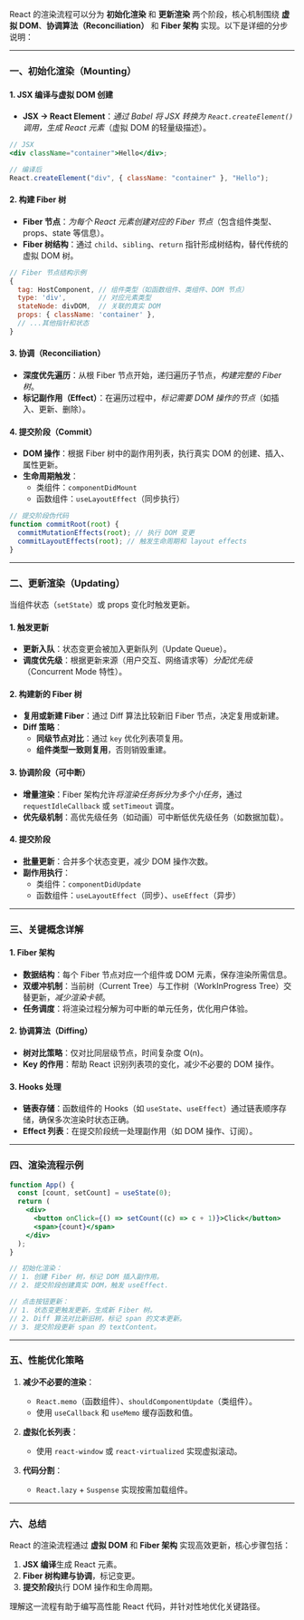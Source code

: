 React 的渲染流程可以分为 **初始化渲染** 和 **更新渲染** 两个阶段，核心机制围绕 **虚拟 DOM**、**协调算法（Reconciliation）** 和 **Fiber 架构** 实现。以下是详细的分步说明：

---

### 一、初始化渲染（Mounting）

#### 1. JSX 编译与虚拟 DOM 创建

- **JSX → React Element**：*通过 Babel 将 JSX 转换为 `React.createElement()` 调用，生成 React 元素*（虚拟 DOM 的轻量级描述）。

```jsx
// JSX
<div className="container">Hello</div>;

// 编译后
React.createElement("div", { className: "container" }, "Hello");
```

#### 2. 构建 Fiber 树

- **Fiber 节点**：*为每个 React 元素创建对应的 Fiber 节点*（包含组件类型、props、state 等信息）。
- **Fiber 树结构**：通过 `child`、`sibling`、`return` 指针形成树结构，替代传统的虚拟 DOM 树。

```javascript
// Fiber 节点结构示例
{
  tag: HostComponent, // 组件类型（如函数组件、类组件、DOM 节点）
  type: 'div',        // 对应元素类型
  stateNode: divDOM,  // 关联的真实 DOM
  props: { className: 'container' },
  // ...其他指针和状态
}
```

#### 3. 协调（Reconciliation）

- **深度优先遍历**：从根 Fiber 节点开始，递归遍历子节点，*构建完整的 Fiber 树*。
- **标记副作用（Effect）**：在遍历过程中，*标记需要 DOM 操作的节点*（如插入、更新、删除）。

#### 4. 提交阶段（Commit）

- **DOM 操作**：根据 Fiber 树中的副作用列表，执行真实 DOM 的创建、插入、属性更新。
- **生命周期触发**：
  - 类组件：`componentDidMount`
  - 函数组件：`useLayoutEffect`（同步执行）

```javascript
// 提交阶段伪代码
function commitRoot(root) {
  commitMutationEffects(root); // 执行 DOM 变更
  commitLayoutEffects(root); // 触发生命周期和 layout effects
}
```

---

### 二、更新渲染（Updating）

当组件状态（`setState`）或 props 变化时触发更新。

#### 1. 触发更新

- **更新入队**：状态变更会被加入更新队列（Update Queue）。
- **调度优先级**：根据更新来源（用户交互、网络请求等）*分配优先级*（Concurrent Mode 特性）。

#### 2. 构建新的 Fiber 树

- **复用或新建 Fiber**：通过 Diff 算法比较新旧 Fiber 节点，决定复用或新建。
- **Diff 策略**：
  - **同级节点对比**：通过 `key` 优化列表项复用。
  - **组件类型一致则复用**，否则销毁重建。

#### 3. 协调阶段（可中断）

- **增量渲染**：Fiber 架构允许*将渲染任务拆分为多个小任务*，通过 `requestIdleCallback` 或 `setTimeout` 调度。
- **优先级机制**：高优先级任务（如动画）可中断低优先级任务（如数据加载）。

#### 4. 提交阶段

- **批量更新**：合并多个状态变更，减少 DOM 操作次数。
- **副作用执行**：
  - 类组件：`componentDidUpdate`
  - 函数组件：`useLayoutEffect`（同步）、`useEffect`（异步）

---

### 三、关键概念详解

#### 1. Fiber 架构

- **数据结构**：每个 Fiber 节点对应一个组件或 DOM 元素，保存渲染所需信息。
- **双缓冲机制**：当前树（Current Tree）与工作树（WorkInProgress Tree）交替更新，*减少渲染卡顿*。
- **任务调度**：将渲染过程分解为可中断的单元任务，优化用户体验。

#### 2. 协调算法（Diffing）

- **树对比策略**：仅对比同层级节点，时间复杂度 O(n)。
- **Key 的作用**：帮助 React 识别列表项的变化，减少不必要的 DOM 操作。

#### 3. Hooks 处理

- **链表存储**：函数组件的 Hooks（如 `useState`、`useEffect`）通过链表顺序存储，确保多次渲染时状态正确。
- **Effect 列表**：在提交阶段统一处理副作用（如 DOM 操作、订阅）。

---

### 四、渲染流程示例

```jsx
function App() {
  const [count, setCount] = useState(0);
  return (
    <div>
      <button onClick={() => setCount((c) => c + 1)}>Click</button>
      <span>{count}</span>
    </div>
  );
}

// 初始化渲染：
// 1. 创建 Fiber 树，标记 DOM 插入副作用。
// 2. 提交阶段创建真实 DOM，触发 useEffect.

// 点击按钮更新：
// 1. 状态变更触发更新，生成新 Fiber 树。
// 2. Diff 算法对比新旧树，标记 span 的文本更新。
// 3. 提交阶段更新 span 的 textContent。
```

---

### 五、性能优化策略

1. **减少不必要的渲染**：

   - `React.memo`（函数组件）、`shouldComponentUpdate`（类组件）。
   - 使用 `useCallback` 和 `useMemo` 缓存函数和值。

2. **虚拟化长列表**：

   - 使用 `react-window` 或 `react-virtualized` 实现虚拟滚动。

3. **代码分割**：
   - `React.lazy` + `Suspense` 实现按需加载组件。

---

### 六、总结

React 的渲染流程通过 **虚拟 DOM** 和 **Fiber 架构** 实现高效更新，核心步骤包括：

1. **JSX 编译**生成 React 元素。
2. **Fiber 树构建与协调**，标记变更。
3. **提交阶段**执行 DOM 操作和生命周期。

理解这一流程有助于编写高性能 React 代码，并针对性地优化关键路径。

